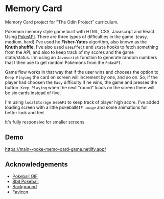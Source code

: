 # Memory Card

Memory Card project for "The Odin Project" curriculum.

Pokemon memory style game built with HTML, CSS, Javascript and React. Using [PokeAPI](https://pokeapi.co/). There are three types of difficulties in the game. (easy, medium, hard) I've used he **Fisher-Yates** algorithm, also known as the **Knuth shuffle**. I've also used `useEffect` and `state` hooks to fetch something from the API, and also to keep track of my scores and the game state/status. I'm using an `Javascript` function to generate random numbers that I then use to get random Pokemons from the `PokeAPI`.

Game flow works in that way that if the user wins and chooses the option to `Keep Playing` the card on screen will increment by one, and so on. So, if the player had choosen the `Easy` difficulty if he wins, the game and presses the button: `Keep Playing` when the next "round" loads on the screen there will be six cards instead of five. 

I'm using `localStorage WebAPI` to keep track of player high score. I've added loading screen with a little pokeball`GIF image` and some animations for better look and feel. 

It's fully responsive for smaller screens. 


## Demo
https://main--poke-memo-card-game.netlify.app/


## Acknowledgements

 - [Pokeball GIF](https://www.deviantart.com/termatior0/art/Pokeball-gif-662893232)
 - [8bit Pokeball](https://www.pinterest.com/pin/8bit-pokeball--733101645568727945/)
 - [Background](https://www.pxfuel.com/en/desktop-wallpaper-aybmb)
 - [Favicon](https://icon-icons.com/icon/pokeball/37565)

